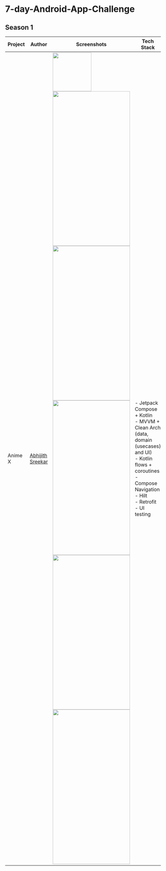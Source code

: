 # 7-day-Android-App-Challenge

## Season 1
| Project  | Author                           | Screenshots                                                                                                                                                                                                                                      | Tech Stack                                                                                                                            |
|----------|----------------------------------|-------------------------------------------------------------------------------------------------------------------------------------------------------------------------------------------------------------------------------------------------|---------------------------------------------------------------------------------------------------------------------------------------|
| Anime X  | [Abhijith Sreekar](@nasreekar)   | <img src="https://github.com/user-attachments/assets/033079e5-4c3a-483d-ac88-74c3c616ad48" width="125" height="125" /><br><img src="https://github.com/user-attachments/assets/4b5f8d00-cdb1-4c84-aa0d-4d41c1f61e75" width="250" height="500" /><br><img src="https://github.com/user-attachments/assets/8364a81a-1625-40ae-8fb3-add3fd9a67fa" width="250" height="500" /><br><img src="https://github.com/user-attachments/assets/bba0d8a5-f98f-480f-8b7b-cae5fce7abb8" width="250" height="500" /><br><img src="https://github.com/user-attachments/assets/e0d45f88-ddce-45ba-9732-b4ae98339328" width="250" height="500" /><br><img src="https://github.com/user-attachments/assets/2bfb54b6-37eb-4af7-940f-ce7849a24f94" width="250" height="500" /> | - Jetpack Compose + Kotlin<br>- MVVM + Clean Arch (data, domain (usecases) and UI)<br>- Kotlin flows + coroutines<br>- Compose Navigation<br>- Hilt<br>- Retrofit<br>- UI testing |
